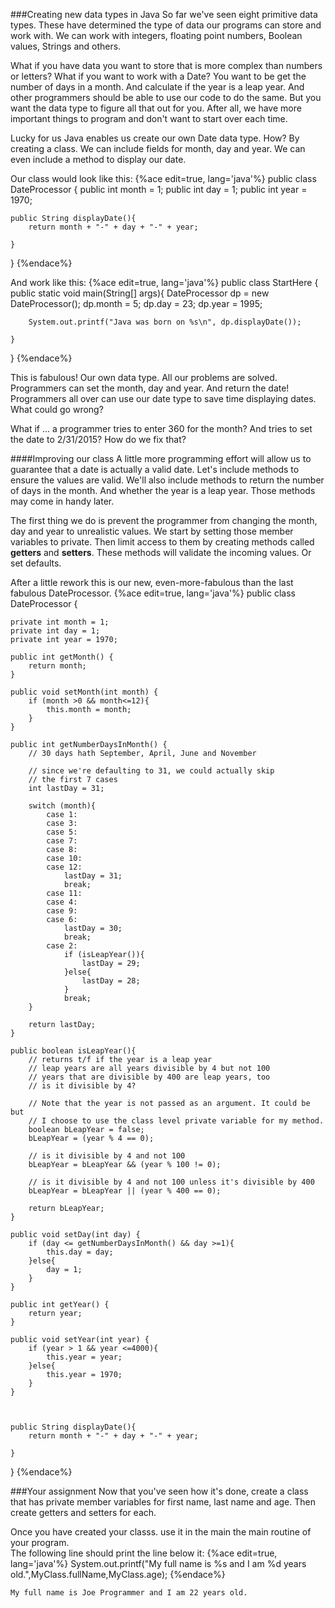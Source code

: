 <!--djw:done-->
###Creating new data types in Java
So far we've seen eight primitive data types. These have determined the type of data our programs can store and work with. We can work with integers, floating point numbers, Boolean values, Strings and others. 

What if you have data you want to store that is more complex than numbers or letters? What if you want to work with a Date? You want to be get the number of days in a month. And calculate if the year is a leap year. And other programmers should be able to use our code to do the same. But you want the data type to figure all that out for you. After all, we have more important things to program and don't want to start over each time.

Lucky for us Java enables us create our own Date data type. How? By creating a class. We can include fields for month, day and year. We can even include a method to display our date.

Our class would look like this:
{%ace edit=true, lang='java'%}
public class DateProcessor {
	public int month = 1;
	public int day = 1;
	public int year = 1970;
	
	public String displayDate(){
		return month + "-" + day + "-" + year;
				
	}
}
{%endace%}

And work like this:
{%ace edit=true, lang='java'%}
public class StartHere {
	public static void main(String[] args){
		DateProcessor dp = new DateProcessor();
		dp.month = 5;
		dp.day = 23;
		dp.year = 1995;
		
		System.out.printf("Java was born on %s\n", dp.displayDate());
				
	}

}
{%endace%}

This is fabulous! Our own data type. All our problems are solved. Programmers can set the month, day and year. And return the date! Programmers all over can use our date type to save time displaying dates. What could go wrong?

What if ... a programmer tries to enter 360 for the month? And tries to set the date to 2/31/2015? How do we fix that?

####Improving our class
A little more programming effort will allow us to guarantee that a date is actually a valid date. Let's include methods to ensure the values are valid. We'll also include methods to return the number of days in the month. And whether the year is a leap year. Those methods may come in handy later.

The first thing we do is prevent the programmer from changing the month, day and year to unrealistic values. We start by setting those member variables to private. Then limit access to them by creating methods called __getters__ and __setters__. These methods will validate the incoming values. Or set defaults.

After a little rework this is our new, even-more-fabulous than the last fabulous DateProcessor.
{%ace edit=true, lang='java'%}
public class DateProcessor {

	private int month = 1;
	private int day = 1;
	private int year = 1970;
	
	public int getMonth() {
		return month;
	}

	public void setMonth(int month) {
		if (month >0 && month<=12){
		    this.month = month;
		}
	}

	public int getNumberDaysInMonth() {
		// 30 days hath September, April, June and November
		
		// since we're defaulting to 31, we could actually skip 
		// the first 7 cases 
		int lastDay = 31;
		
		switch (month){
    		case 1:
    		case 3:
    		case 5:
    		case 7:
    		case 8:
    		case 10:
    		case 12:
    			lastDay = 31;
    			break;
    		case 11:
    		case 4:
    		case 9:
    		case 6:	
    			lastDay = 30;
    			break;
    		case 2:	
    			if (isLeapYear()){
    				lastDay = 29;
    			}else{
    				lastDay = 28;
    			}
    			break;
		}
		
		return lastDay;
	}
	
	public boolean isLeapYear(){
	    // returns t/f if the year is a leap year
	    // leap years are all years divisible by 4 but not 100
	    // years that are divisible by 400 are leap years, too
        // is it divisible by 4?
        
        // Note that the year is not passed as an argument. It could be but 
        // I choose to use the class level private variable for my method.
        boolean bLeapYear = false;
        bLeapYear = (year % 4 == 0);

        // is it divisible by 4 and not 100
        bLeapYear = bLeapYear && (year % 100 != 0);

        // is it divisible by 4 and not 100 unless it's divisible by 400
        bLeapYear = bLeapYear || (year % 400 == 0);
        
        return bLeapYear;
	}

	public void setDay(int day) {
		if (day <= getNumberDaysInMonth() && day >=1){
		    this.day = day;
		}else{
			day = 1;
		}
	}

	public int getYear() {
		return year;
	}

	public void setYear(int year) {
		if (year > 1 && year <=4000){
			this.year = year;
		}else{
			this.year = 1970;
		}
	}


	
	public String displayDate(){
		return month + "-" + day + "-" + year;
				
	}
	
}
{%endace%}


###Your assignment
Now that you've seen how it's done, create a class that has private member variables for first name, last name and age. Then create getters and setters for each. 

Once you have created your classs. use it in the main the main routine of your program.  
The following line should print the line below it:
{%ace edit=true, lang='java'%}
System.out.printf("My full name is %s and I am %d years old.",MyClass.fullName,MyClass.age);
{%endace%}

```My full name is Joe Programmer and I am 22 years old.```



